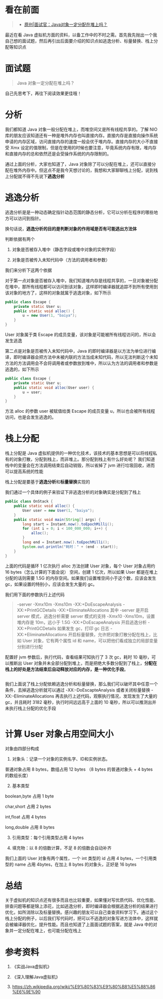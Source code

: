 看在前面
====

> * <a href="https://my.oschina.net/u/3015633/blog/3133017">原创|面试官：Java对象一定分配在堆上吗？</a>

最近在看 Java 虚拟机方面的资料，以备工作中的不时之需。首先我先抛出一个我自己想的面试题，然后再引出后面要介绍的知识点如逃逸分析、标量替换、栈上分配等知识点

面试题
====

> Java 对象一定分配在堆上吗？

自己先思考下，再往下阅读效果更佳哦！

分析
====

我们都知道 Java 对象一般分配在堆上，而堆空间又是所有线程共享的。了解 NIO 库的朋友应该知道还有一种是堆外内存也叫直接内存。直接内存是直接向操作系统申请的内存区域，访问直接内存的速度一般会优于堆内存。直接内存的大小不直接受 Xmx 设定的值限制，但是在使用的时候也要注意，毕竟系统内存有限，堆内存和直接内存的总和依然还是会受操作系统的内存限制的。

通过上面的分析，大家也知道了，Java 对象除了可以分配在堆上，还可以直接分配在堆外内存中。但这点不是我今天想讨论的，我想和大家聊聊栈上分配，说到栈上分配就不得不先说下**逃逸分析**

逃逸分析
====

逃逸分析是是一种动态确定指针动态范围的静态分析，它可以分析在程序的哪些地方可以访问到指针。

换句话说，**逃逸分析的目的是判断对象的作用域是否有可能逃出方法体**

判断依据有两个

1. 对象是否被存入堆中（静态字段或堆中对象的实例字段）

2. 对象是否被传入未知代码中（方法的调用者和参数）

我们来分析下这两个依据

对于第一点对象是否被存入堆中，我们知道堆内存是线程共享的，一旦对象被分配在堆中，那所有线程都可以访问到该对象，这样即时编译器就追踪不到所有使用到该对象的地方了，这样的对象就属于逃逸对象，如下所示

```java
public class Escape {
    private static User u;
    public static void alloc() {
        u = new User(1, "baiya");
    }
}
```

User 对象属于类 Escape 的成员变量，该对象是可能被所有线程访问的，所以会发生逃逸

第二点是对象是否被传入未知代码中，Java 的即时编译器是以方法为单位进行编译，即时编译器会把方法中未被内联的方法当成未知代码，所以无法判断这个未知方法的方法调用会不会将调用者或参数放到堆中，所以认为方法的调用者和参数是逃逸的，如下所示

```java
public class Escape {
    private static User u; 
    public static void alloc(User user) {
        u = user;
    }
}
```

方法 alloc 的参数 user 被赋值给类 Escape 的成员变量 u，所以也会被所有线程访问，也是会发生逃逸的。

栈上分配
====

栈上分配是 Java 虚拟机提供的一种优化技术，该技术的基本思想是可以将线程私有的对象打散，分配到栈上，而非堆上。那分配到栈上有什么好处呢？ 我们知道栈中的变量会在方法调用结束后自动销毁，所以省掉了 jvm 进行垃圾回收，进而可以提高系统的性能

栈上分配是要基于**逃逸分析**和**标量替换**实现的

我们通过一个具体的例子来验证下非逃逸分析的对象确实是分配到了栈上

```java
public class OnStack {
    public static void alloc() {
        User user = new User(1, "baiya");
    }
    public static void main(String[] args) {
        long start = Instant.now().toEpochMilli();
        for (int i = 0; i < 100_000_000; i++) {
            alloc();
        }
        long end = Instant.now().toEpochMilli();
        System.out.println("耗时：" + (end - start));
    }
}
```

上面的代码是循环 1 亿次执行 alloc 方法创建 User 对象，每个 User 对象占用约 16 bytes（怎么计算的下面会说） 空间，创建 1 亿次，所以如果 User 都是在堆上分配的话则需要 1.5G 的内存空间。如果我们设置堆空间小于这个数，应该会发生 gc，如果设置的特别小，应该会发生大量的 gc。

我们用下面的参数执行上述代码

> -server -Xmx10m -Xms10m -XX:+DoEscapeAnalysis -XX:+PrintGCDetails -XX:+EliminateAllocations
其中 -server 是开启 server 模式，逃逸分析需要 server 模式的支持
-Xmx10 -Xms10m，设置堆内存是 10m，远小于 1.5G
-XX:+DoEscapeAnalysis 开启逃逸分析
-XX:+PrintGCDetails 如果发生 gc，打印 gc 日志
-XX:+EliminateAllocations 开启标量替换，允许把对象打散分配在栈上，比如 User 对象，它有两个属性 id 和 name，可以把他们看成独立的局部变量分别进行分配

配置好 jvm 参数后，执行代码，查看结果可知执行了 3 次 gc，耗时 10 毫秒，可以推断出 User 对象并未全部分配到堆上，而是把绝大多数分配到了栈上，**分配在栈上的好处是方法结束后自动释放对应的内存，是一种优化手段**。

![]()

我们上面说了栈上分配依赖逃逸分析和标量替换，那么我们可以破坏其中任意一个条件，去掉逃逸分析就可以通过 -XX:-DoEscapteAnalysis 或者关闭标量替换 -XX:-EliminateAllocations 再去执行上述代码，观察执行情况，发现发生了大量的 gc，并且耗时 3182 毫秒，执行时间远远高于上面的 10 毫秒，所以可以推测出并未执行栈上分配的优化手段

![]()

计算 User 对象占用空间大小
====

对象由四部分构成

1. 对象头：记录一个对象的实例名字、ID和实例状态。

  普通对象占用 8 bytes，数组占用 12 bytes （8 bytes 的普通对象头 + 4 bytes 的数组长度）

2. 基本类型

  boolean,byte 占用 1 byte

  char,short 占用 2 bytes

  int,float 占用 4 bytes

  long,double 占用 8 bytes

3. 引用类型：每个引用类型占用 4 bytes

4. 填充物：以 8 的倍数计算，不足 8 的倍数会自动补齐

我们上面的 User 对象有两个属性，一个 int 类型的 id 占用 4 bytes，一个引用类型的 name 占用 4bytes，在加上 8 bytes 的对象头，正好是 16 bytes

总结
====

关于虚拟机的知识点还有很多而且也比较重要，如果懂对写优质代码、优化性能、排查问题等都是锦上添花，比如逃逸分析，即时编译器会根据逃逸分析的结果进行优化，如所消除以及标量替换。感兴趣的朋友可以自己查查资料学习下。通过这个栈上分配的例子，以后我们写代码时，把可以不逃逸的对象写进方法体中，这样就会被编译器优化，提升性能。而且也知道了上面面试题的答案，就是 Java 中的对象并一定分配在堆上，也可能分配在栈上

参考资料
====

1. 《实战Java虚拟机》

2. 《深入理解Java虚拟机》

3. https://zh.wikipedia.org/wiki/%E9%80%83%E9%80%B8%E5%88%86%E6%9E%90

